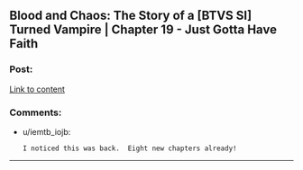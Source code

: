 ## Blood and Chaos: The Story of a [BTVS SI] Turned Vampire | Chapter 19 - Just Gotta Have Faith

### Post:

[Link to content](https://forums.spacebattles.com/threads/blood-and-chaos-the-story-of-a-btvs-si-turned-vampire.354777/page-24#post-19031943)

### Comments:

- u/iemtb_iojb:
  ```
  I noticed this was back.  Eight new chapters already!
  ```

---

